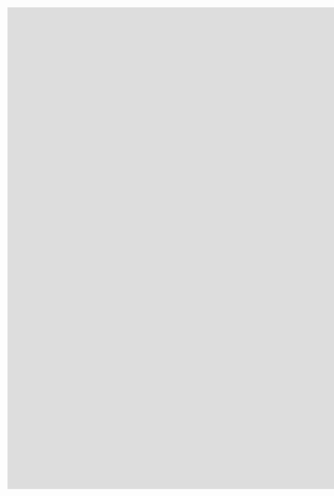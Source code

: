 <iframe width="1920" height="1080" src="https://datastudio.google.com/embed/reporting/3f065912-58f0-4edf-acc6-6d69b08a4b54/page/3kIbC" frameborder="0" style="border:0" allowfullscreen></iframe>
